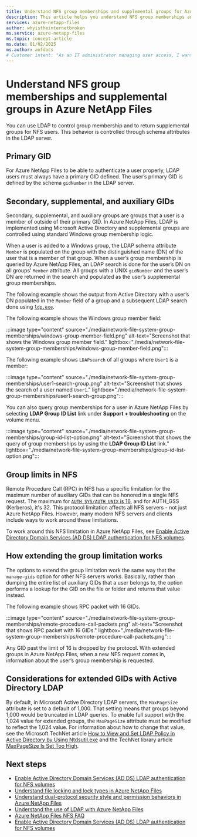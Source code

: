 ```yaml
---
title: Understand NFS group memberships and supplemental groups for Azure NetApp Files
description: This article helps you understand NFS group memberships and supplemental groups as they apply to Azure NetApp Files.
services: azure-netapp-files
author: whyistheinternetbroken
ms.service: azure-netapp-files
ms.topic: concept-article
ms.date: 01/02/2025
ms.author: anfdocs
# Customer intent: "As an IT administrator managing user access, I want to understand NFS group memberships and supplemental groups in Azure NetApp Files, so that I can properly configure user authentication and access levels in line with organizational security policies."
---
```


# Understand NFS group memberships and supplemental groups in Azure NetApp Files

You can use LDAP to control group membership and to return supplemental groups for NFS users. This behavior is controlled through schema attributes in the LDAP server.

## Primary GID

For Azure NetApp Files to be able to authenticate a user properly, LDAP users must always have a primary GID defined. The user’s primary GID is defined by the schema `gidNumber` in the LDAP server.

## Secondary, supplemental, and auxiliary GIDs

Secondary, supplemental, and auxiliary groups are groups that a user is a member of outside of their primary GID. In Azure NetApp Files, LDAP is implemented using Microsoft Active Directory and supplemental groups are controlled using standard Windows group membership logic. 

When a user is added to a Windows group, the LDAP schema attribute `Member` is populated on the group with the distinguished name (DN) of the user that is a member of that group. When a user’s group membership is queried by Azure NetApp Files, an LDAP search is done for the user’s DN on all groups’ `Member` attribute. All groups with a UNIX `gidNumber` and the user’s DN are returned in the search and populated as the user’s supplemental group memberships.

The following example shows the output from Active Directory with a user’s DN populated in the `Member` field of a group and a subsequent LDAP search done using [`ldp.exe`](/previous-versions/windows/it-pro/windows-server-2012-r2-and-2012/cc771022(v=ws.11)). 

The following example shows the Windows group member field:

:::image type="content" source="./media/network-file-system-group-memberships/windows-group-member-field.png" alt-text="Screenshot that shows the Windows group member field." lightbox="./media/network-file-system-group-memberships/windows-group-member-field.png":::

The following example shows `LDAPsearch` of all groups where `User1` is a member:

:::image type="content" source="./media/network-file-system-group-memberships/user1-search-group.png" alt-text="Screenshot that shows the search of a user named `User1`." lightbox="./media/network-file-system-group-memberships/user1-search-group.png":::

You can also query group memberships for a user in Azure NetApp Files by selecting **LDAP Group ID List** link under **Support + troubleshooting** on the volume menu.

:::image type="content" source="./media/network-file-system-group-memberships/group-id-list-option.png" alt-text="Screenshot that shows the query of group memberships by using the **LDAP Group ID List** link." lightbox="./media/network-file-system-group-memberships/group-id-list-option.png":::

## Group limits in NFS 

Remote Procedure Call (RPC) in NFS has a specific limitation for the maximum number of auxiliary GIDs that can be honored in a single NFS request. The maximum for [`AUTH_SYS/AUTH_UNIX` is 16](http://tools.ietf.org/html/rfc5531), and for AUTH_GSS (Kerberos), it's 32. This protocol limitation affects all NFS servers - not just Azure NetApp Files. However, many modern NFS servers and clients include ways to work around these limitations.

To work around this NFS limitation in Azure NetApp Files, see [Enable Active Directory Domain Services (AD DS) LDAP authentication for NFS volumes](configure-ldap-extended-groups.md).

## How extending the group limitation works  

The options to extend the group limitation work the same way that the `manage-gids` option for other NFS servers works. Basically, rather than dumping the entire list of auxiliary GIDs that a user belongs to, the option performs a lookup for the GID on the file or folder and returns that value instead.

The following example shows RPC packet with 16 GIDs.

:::image type="content" source="./media/network-file-system-group-memberships/remote-procedure-call-packets.png" alt-text="Screenshot that shows RPC packet with 16 GIDs." lightbox="./media/network-file-system-group-memberships/remote-procedure-call-packets.png":::

Any GID past the limit of 16 is dropped by the protocol. With extended groups in Azure NetApp Files, when a new NFS request comes in, information about the user’s group membership is requested.

## Considerations for extended GIDs with Active Directory LDAP

By default, in Microsoft Active Directory LDAP servers, the `MaxPageSize` attribute is set to a default of 1,000. That setting means that groups beyond 1,000 would be truncated in LDAP queries. To enable full support with the 1,024 value for extended groups, the `MaxPageSize` attribute must be modified to reflect the 1,024 value. For information about how to change that value, see the Microsoft TechNet article [How to View and Set LDAP Policy in Active Directory by Using Ntdsutil.exe](https://support.microsoft.com/kb/315071) and the TechNet library article [MaxPageSize Is Set Too High](https://technet.microsoft.com/library/aa998536(v=exchg.80).aspx).

## Next steps 

* [Enable Active Directory Domain Services (AD DS) LDAP authentication for NFS volumes](configure-ldap-extended-groups.md)
* [Understand file locking and lock types in Azure NetApp Files](understand-file-locks.md)
* [Understand dual-protocol security style and permission behaviors in Azure NetApp Files](dual-protocol-permission-behaviors.md)
* [Understand the use of LDAP with Azure NetApp Files](lightweight-directory-access-protocol.md) 
* [Azure NetApp Files NFS FAQ](faq-nfs.md)
* [Enable Active Directory Domain Services (AD DS) LDAP authentication for NFS volumes](configure-ldap-extended-groups.md)

